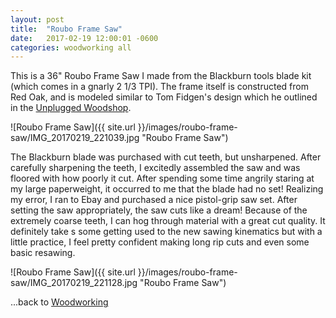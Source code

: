 ```yaml
---
layout: post
title:  "Roubo Frame Saw"
date:   2017-02-19 12:00:01 -0600
categories: woodworking all
---
```


This is a 36" Roubo Frame Saw I made from the Blackburn tools blade kit (which comes in a gnarly 2 1/3 TPI). The frame itself is constructed from Red Oak, and is modeled similar to Tom Fidgen's design which he outlined in the [Unplugged Woodshop](http://www.tauntonstore.com/the-unplugged-woodshop-071423.php). 

![Roubo Frame Saw]({{ site.url }}/images/roubo-frame-saw/IMG_20170219_221039.jpg "Roubo Frame Saw")

The Blackburn blade was purchased with cut teeth, but unsharpened. After carefully sharpening the teeth, I excitedly assembled the saw and was floored with how poorly it cut. After spending some time angrily staring at my large paperweight, it occurred to me that the blade had no set! Realizing my error, I ran to Ebay and purchased a nice pistol-grip saw set. After setting the saw appropriately, the saw cuts like a dream! Because of the extremely coarse teeth, I can hog through material with a great cut quality. It definitely take s some getting used to the new sawing kinematics but with a little practice, I feel pretty confident making long rip cuts and even some basic resawing.

![Roubo Frame Saw]({{ site.url }}/images/roubo-frame-saw/IMG_20170219_221128.jpg "Roubo Frame Saw")


...back to [Woodworking](/woodworking/)
